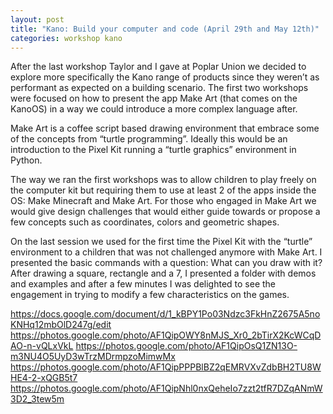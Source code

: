 ```yaml
---
layout: post
title: "Kano: Build your computer and code (April 29th and May 12th)"
categories: workshop kano
---
```


After the last workshop Taylor and I gave at Poplar Union we decided to explore more specifically the Kano range of products since they weren’t as performant as expected on a building scenario. The first two workshops were focused on how to present the app Make Art (that comes on the KanoOS) in a way we could introduce a more complex language after.

Make Art is a coffee script based drawing environment that embrace some of the concepts from “turtle programming”. Ideally this would be an introduction to the Pixel Kit running a “turtle graphics” environment in Python.

The way we ran the first workshops was to allow children to play freely on the computer kit but requiring them to use at least 2 of the apps inside the OS: Make Minecraft and Make Art. For those who engaged in Make Art we would give design challenges that would either guide towards or propose a few concepts such as coordinates, colors and geometric shapes.

On the last session we used for the first time the Pixel Kit with the “turtle” environment to a children that was not challenged anymore with Make Art. I presented the basic commands with a question: What can you draw with it? After drawing a square, rectangle and a 7, I presented a folder with demos and examples and after a few minutes I was delighted to see the engagement in trying to modify a few characteristics on the games.

https://docs.google.com/document/d/1_kBPY1Po03Ndzc3FkHnZ2675A5noKNHq12mbOlD247g/edit
https://photos.google.com/photo/AF1QipOWY8nMJS_Xr0_2bTirX2KcWCqDAO-n-vQLxVkL
https://photos.google.com/photo/AF1QipOsQ1ZN13O-m3NU4O5UyD3wTrzMDrmpzoMimwMx
https://photos.google.com/photo/AF1QipPPPBlBZ2qEMRVXvZdbBH2TU8WHE4-2-xQGB5t7
https://photos.google.com/photo/AF1QipNhl0nxQeheIo7zzt2tfR7DZqANmW3D2_3tew5m
